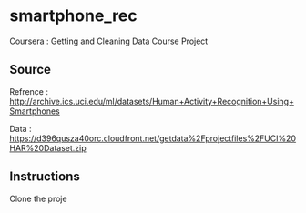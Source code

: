 # smartphone_rec
Coursera : Getting and Cleaning Data Course Project

## Source
Refrence :
http://archive.ics.uci.edu/ml/datasets/Human+Activity+Recognition+Using+Smartphones

Data :
https://d396qusza40orc.cloudfront.net/getdata%2Fprojectfiles%2FUCI%20HAR%20Dataset.zip

## Instructions
Clone the proje
